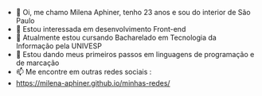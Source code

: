 - 👋 Oi, me chamo Milena Aphiner, tenho 23 anos e sou do interior de São Paulo
- 👀 Estou interessada em desenvolvimento Front-end 
- 🌱 Atualmente estou cursando Bacharelado em Tecnologia da Informação pela UNIVESP
- 💞️ Estou dando meus primeiros passos em linguagens de programação e de marcação
- 📫 Me encontre em outras redes sociais :
- https://milena-aphiner.github.io/minhas-redes/
<!---
- ⚡ Fun fact: ...
Milena-Aphiner/Milena-Aphiner is a ✨ special ✨ repository because its `README.md` (this file) appears on your GitHub profile.
You can click the Preview link to take a look at your changes.
--->
